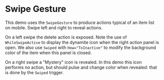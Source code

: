 # Swipe Gesture

This demo uses the `SwipeGesture` to produce actions typical of an item list on mobile. Swipe left and right to reveal actions.

On a left swipe the delete action is exposed. Note the use of `WhileSwipeActive` to display the dynamite icon when the right action panel is open. We also use `Swiped` with `How="ToInactive"` to modify the background color of the item when this panel is closed.

On a right swipe a "Mystery" icon is revealed. In this demo this icon performs no action, but should pulse and change color when revealed: that is done by the `Swiped` trigger.
